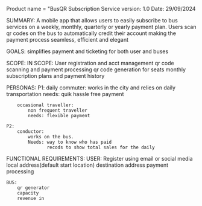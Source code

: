 Product name  = "BusQR Subscription Service
version: 1.0
Date: 29/09/2024

SUMMARY:
    A mobile app that allows users to easily subscribe to 
        bus services on a weekly, monthly, quarterly or yearly 
        payment plan.
    Users scan qr codes on the bus to automatically credit
        their account making the payment process seamless,
        efficient and elegant
    
GOALS:
    simplifies payment and ticketing for both user and buses

SCOPE:
    IN SCOPE:
        User registration and acct management
        qr code scanning and payment processing
        qr code generation for seats
        monthly subscription plans and payment history

PERSONAS:
    P1:
        daily commuter:
            works in the city and relies on daily transportation
            needs: quik hassle free payment

        occasional traveller:
            non frequent traveller
            needs: flexible payment

    P2:
        conductor:
            works on the bus.
            Needs: way to know who has paid
                   recods to show total sales for the daily

FUNCTIONAL REQUIREMENTS:
    USER: 
        Register using email or social media
        local address(default start location)
        destination address
        payment processing

   
    BUS:
        qr generator
        capacity
        revenue in
        
